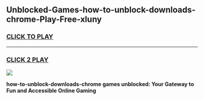 
## Unblocked-Games-how-to-unblock-downloads-chrome-Play-Free-xluny
<h3>
<a href="https://premium76.site?title=how-to-unblock-downloads-chrome&ref=18A1">CLICK TO PLAY</a></h3>
<hr>

<h3>
<a href="https://premium76.site?title=how-to-unblock-downloads-chrome&ref=18A1">CLICK 2 PLAY</a>
  
</h3>

<a href="https://premium76.site?title=how-to-unblock-downloads-chrome&ref=18A1"><img src="https://clearcache.store/games.png"></a>


**how-to-unblock-downloads-chrome games unblocked: Your Gateway to Fun and Accessible Online Gaming**
